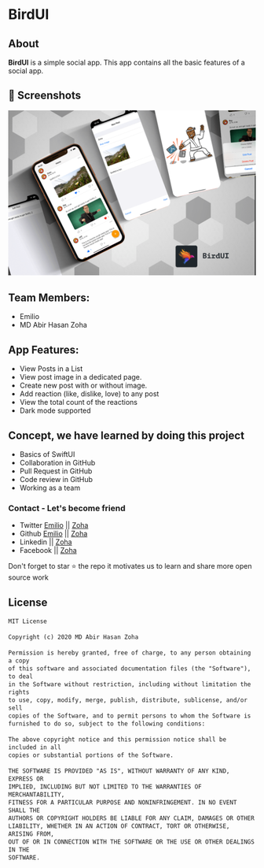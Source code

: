 # BirdUI

## About
**BirdUI** is a simple social app. This app contains all the basic features of a social app.


## 📸 Screenshots

<img src="./doc/app_profile.png" alt="BirdUI App">

## Team Members:
- Emilio
- MD Abir Hasan Zoha


## App Features:
- View Posts in a List
- View post image in a dedicated page.
- Create new post with or without image.
- Add reaction (like, dislike, love) to any post
- View the total count of the reactions
- Dark mode supported

## Concept, we have learned by doing this project
- Basics of SwiftUI
- Collaboration in GitHub
- Pull Request in GitHub
- Code review in GitHub
- Working as a team


### Contact - Let's become friend
- Twitter [Emilio](https://twitter.com/EmilioRodr22) || [Zoha](https://twitter.com/zoha131)
- Github [Emilio](https://github.com/Emilio22) || [Zoha](https://github.com/zoha131)
- Linkedin  || [Zoha](https://www.linkedin.com/in/zoha131/)
- Facebook || [Zoha](https://www.facebook.com/zoha131)

<p>
Don't forget to star ⭐ the repo it motivates us to learn and share more open source work
</p>

## License

```
MIT License

Copyright (c) 2020 MD Abir Hasan Zoha

Permission is hereby granted, free of charge, to any person obtaining a copy
of this software and associated documentation files (the "Software"), to deal
in the Software without restriction, including without limitation the rights
to use, copy, modify, merge, publish, distribute, sublicense, and/or sell
copies of the Software, and to permit persons to whom the Software is
furnished to do so, subject to the following conditions:

The above copyright notice and this permission notice shall be included in all
copies or substantial portions of the Software.

THE SOFTWARE IS PROVIDED "AS IS", WITHOUT WARRANTY OF ANY KIND, EXPRESS OR
IMPLIED, INCLUDING BUT NOT LIMITED TO THE WARRANTIES OF MERCHANTABILITY,
FITNESS FOR A PARTICULAR PURPOSE AND NONINFRINGEMENT. IN NO EVENT SHALL THE
AUTHORS OR COPYRIGHT HOLDERS BE LIABLE FOR ANY CLAIM, DAMAGES OR OTHER
LIABILITY, WHETHER IN AN ACTION OF CONTRACT, TORT OR OTHERWISE, ARISING FROM,
OUT OF OR IN CONNECTION WITH THE SOFTWARE OR THE USE OR OTHER DEALINGS IN THE
SOFTWARE.
```

